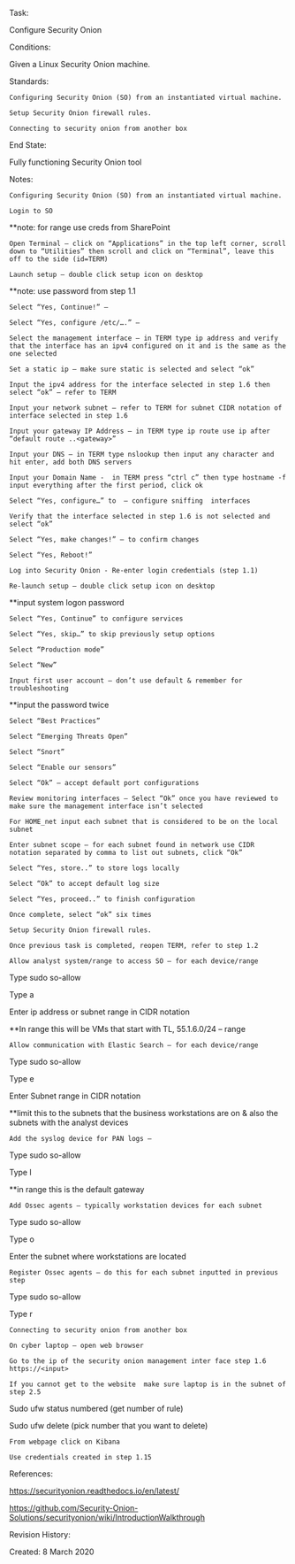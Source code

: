 Task: 

Configure Security Onion 
	

Conditions: 
	
Given a Linux Security Onion machine. 
	

Standards: 

    Configuring Security Onion (SO) from an instantiated virtual machine. 

    Setup Security Onion firewall rules. 

    Connecting to security onion from another box 


End State: 
	
Fully functioning Security Onion tool 
	

Notes: 
	
    Configuring Security Onion (SO) from an instantiated virtual machine. 

    Login to SO  

**note: for range use creds from SharePoint  

    Open Terminal – click on “Applications” in the top left corner, scroll down to “Utilities” then scroll and click on “Terminal”, leave this off to the side (id=TERM) 

    Launch setup – double click setup icon on desktop  

**note: use password from step 1.1 

    Select “Yes, Continue!” –  

    Select “Yes, configure /etc/….” –  

    Select the management interface – in TERM type ip address and verify that the interface has an ipv4 configured on it and is the same as the one selected 

    Set a static ip – make sure static is selected and select “ok” 

    Input the ipv4 address for the interface selected in step 1.6 then select “ok” – refer to TERM 

    Input your network subnet – refer to TERM for subnet CIDR notation of interface selected in step 1.6 

    Input your gateway IP Address – in TERM type ip route use ip after “default route ..<gateway>” 

    Input your DNS – in TERM type nslookup then input any character and hit enter, add both DNS servers  

    Input your Domain Name -  in TERM press “ctrl c” then type hostname -f  input everything after the first period, click ok 

    Select “Yes, configure…” to  – configure sniffing  interfaces  

    Verify that the interface selected in step 1.6 is not selected and select “ok” 

    Select “Yes, make changes!” – to confirm changes 

    Select “Yes, Reboot!”  

    Log into Security Onion - Re-enter login credentials (step 1.1)  

    Re-launch setup – double click setup icon on desktop  

**input system logon password 

    Select “Yes, Continue” to configure services 

    Select “Yes, skip…” to skip previously setup options  

    Select “Production mode”  

    Select “New”  

    Input first user account – don’t use default & remember for troubleshooting  

**input the password twice  

    Select “Best Practices”  

    Select “Emerging Threats Open”  

    Select “Snort”  

    Select “Enable our sensors”  

    Select “Ok” – accept default port configurations 

    Review monitoring interfaces – Select “Ok” once you have reviewed to make sure the management interface isn’t selected  

    For HOME_net input each subnet that is considered to be on the local subnet   

    Enter subnet scope – for each subnet found in network use CIDR notation separated by comma to list out subnets, click “Ok”  

    Select “Yes, store..” to store logs locally  

    Select “Ok” to accept default log size 

    Select “Yes, proceed..” to finish configuration 

    Once complete, select “ok” six times   

    Setup Security Onion firewall rules. 

    Once previous task is completed, reopen TERM, refer to step 1.2 

    Allow analyst system/range to access SO – for each device/range  

Type sudo so-allow 

Type a 

Enter ip address or subnet range in CIDR notation 

**In range this will be VMs that start with TL, 55.1.6.0/24 – range 

    Allow communication with Elastic Search – for each device/range 

Type sudo so-allow 

Type e 

Enter Subnet range in CIDR notation 

**limit this to the subnets that the business workstations are on & also the subnets with the analyst devices 

    Add the syslog device for PAN logs –  

Type sudo so-allow 

Type l 

**in range this is the default gateway 

    Add Ossec agents – typically workstation devices for each subnet  

Type sudo so-allow  

Type o  

Enter the subnet where workstations are located  

    Register Ossec agents – do this for each subnet inputted in previous step  

Type sudo so-allow  

Type r 

    Connecting to security onion from another box 

    On cyber laptop – open web browser  

    Go to the ip of the security onion management inter face step 1.6  https://<input> 

    If you cannot get to the website  make sure laptop is in the subnet of step 2.5 

Sudo ufw status numbered (get number of rule) 

Sudo ufw delete  (pick number that you want to delete)  

    From webpage click on Kibana 

    Use credentials created in step 1.15 
 

References: 
	
https://securityonion.readthedocs.io/en/latest/ 

https://github.com/Security-Onion-Solutions/securityonion/wiki/IntroductionWalkthrough 
	

Revision History: 
	
Created: 8 March 2020 